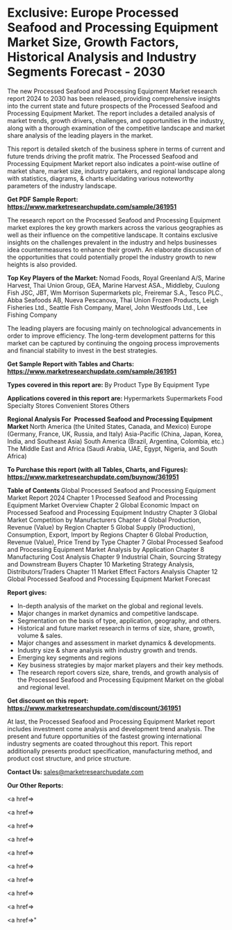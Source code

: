 # Exclusive: Europe Processed Seafood and Processing Equipment Market Size, Growth Factors, Historical Analysis and Industry Segments Forecast - 2030

The new Processed Seafood and Processing Equipment Market research report 2024 to 2030 has been released, providing comprehensive insights into the current state and future prospects of the Processed Seafood and Processing Equipment Market. The report includes a detailed analysis of market trends, growth drivers, challenges, and opportunities in the industry, along with a thorough examination of the competitive landscape and market share analysis of the leading players in the market.

This report is detailed sketch of the business sphere in terms of current and future trends driving the profit matrix. The Processed Seafood and Processing Equipment Market report also indicates a point-wise outline of market share, market size, industry partakers, and regional landscape along with statistics, diagrams, &amp; charts elucidating various noteworthy parameters of the industry landscape.

<strong><b>Get PDF Sample Report: <a href=https://www.marketresearchupdate.com/sample/361951>https://www.marketresearchupdate.com/sample/361951</a></b></strong>

The research report on the Processed Seafood and Processing Equipment market explores the key growth markers across the various geographies as well as their influence on the competitive landscape. It contains exclusive insights on the challenges prevalent in the industry and helps businesses idea countermeasures to enhance their growth. An elaborate discussion of the opportunities that could potentially propel the industry growth to new heights is also provided.

<strong><b>Top Key Players of the Market:
</b></strong>Nomad Foods, Royal Greenland A/S, Marine Harvest, Thai Union Group, GEA, Marine Harvest ASA., Middleby, Cuulong Fish JSC, JBT, Wm Morrison Supermarkets plc, Freiremar S.A., Tesco PLC., Abba Seafoods AB, Nueva Pescanova, Thai Union Frozen Products, Leigh Fisheries Ltd., Seattle Fish Company, Marel, John Westfoods Ltd., Lee Fishing Company<strong><b>
</b></strong>

The leading players are focusing mainly on technological advancements in order to improve efficiency. The long-term development patterns for this market can be captured by continuing the ongoing process improvements and financial stability to invest in the best strategies.

<strong><b>Get Sample Report with Tables and Charts: <a href=https://www.marketresearchupdate.com/sample/361951>https://www.marketresearchupdate.com/sample/361951</a></b></strong>

<strong><b>Types covered in this report are:
</b></strong>By Product Type
By Equipment Type<strong><b>
</b></strong>

<strong><b>Applications covered in this report are:
</b></strong>Hypermarkets
Supermarkets
Food Specialty Stores
Convenient Stores
Others<strong><b>
</b></strong>

<strong><b>Regional Analysis For  Processed Seafood and Processing Equipment Market</b></strong><strong><b>
</b></strong>North America (the United States, Canada, and Mexico)
Europe (Germany, France, UK, Russia, and Italy)
Asia-Pacific (China, Japan, Korea, India, and Southeast Asia)
South America (Brazil, Argentina, Colombia, etc.)
The Middle East and Africa (Saudi Arabia, UAE, Egypt, Nigeria, and South Africa)

<strong><b>To Purchase this report (with all Tables, Charts, and Figures): <a href=https://www.marketresearchupdate.com/buynow/361951>https://www.marketresearchupdate.com/buynow/361951</a></b></strong>

<strong><b>Table of Contents</b></strong><strong><b>
</b></strong>Global Processed Seafood and Processing Equipment Market Report 2024
Chapter 1 Processed Seafood and Processing Equipment Market Overview
Chapter 2 Global Economic Impact on Processed Seafood and Processing Equipment Industry
Chapter 3 Global Market Competition by Manufacturers
Chapter 4 Global Production, Revenue (Value) by Region
Chapter 5 Global Supply (Production), Consumption, Export, Import by Regions
Chapter 6 Global Production, Revenue (Value), Price Trend by Type
Chapter 7 Global Processed Seafood and Processing Equipment Market Analysis by Application
Chapter 8 Manufacturing Cost Analysis
Chapter 9 Industrial Chain, Sourcing Strategy and Downstream Buyers
Chapter 10 Marketing Strategy Analysis, Distributors/Traders
Chapter 11 Market Effect Factors Analysis
Chapter 12 Global Processed Seafood and Processing Equipment Market Forecast

<strong><b>Report gives:</b></strong>

- In-depth analysis of the market on the global and regional levels.
- Major changes in market dynamics and competitive landscape.
- Segmentation on the basis of type, application, geography, and others.
- Historical and future market research in terms of size, share, growth, volume &amp; sales.
- Major changes and assessment in market dynamics &amp; developments.
- Industry size &amp; share analysis with industry growth and trends.
- Emerging key segments and regions
- Key business strategies by major market players and their key methods.
- The research report covers size, share, trends, and growth analysis of the Processed Seafood and Processing Equipment Market on the global and regional level.

<strong><b>Get discount on this report: <a href=https://www.marketresearchupdate.com/discount/361951>https://www.marketresearchupdate.com/discount/361951</a></b></strong>

At last, the Processed Seafood and Processing Equipment Market report includes investment come analysis and development trend analysis. The present and future opportunities of the fastest growing international industry segments are coated throughout this report. This report additionally presents product specification, manufacturing method, and product cost structure, and price structure.

<strong><b>Contact Us:
</b></strong>sales@marketresearchupdate.com

<strong>Our Other Reports:</strong>

<a href=></a>

<a href=></a>

<a href=></a>

<a href=></a>

<a href=></a>

<a href=></a>

<a href=></a>

<a href=></a>

<a href=></a>

<a href=></a>"
